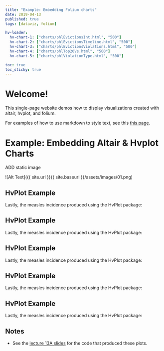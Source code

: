 ```yaml
---
title: "Example: Embedding Folium charts"
date: 2019-04-13
published: true
tags: [dataviz, folium]

hv-loader:
  hv-chart-1: ["charts/phlEvictionsInt.html", "500"]
  hv-chart-2: ["charts/phlEvictionsTimeline.html", "500"]
  hv-chart-3: ["charts/phlEvictionsViolations.html", "500"]
  hv-chart-4: ["charts/phlTop20Vs.html", "500"]
  hv-chart-5: ["charts/phlViolationType.html", "500"]

toc: true
toc_sticky: true
---
```



# Welcome!

This single-page website demos how to display visualizations created with altair, hvplot, and folium.

For examples of how to use markdown to style text, see this [this page](./another-page.html).

# Example: Embedding Altair & Hvplot Charts

ADD static image

![Alt Text]({{ site.url }}{{ site.baseurl }}/assets/images/01.png)


## HvPlot Example

Lastly, the measles incidence produced using the HvPlot package:

<div id="hv-chart-1"></div>


## HvPlot Example

Lastly, the measles incidence produced using the HvPlot package:

<div id="hv-chart-2"></div>


## HvPlot Example

Lastly, the measles incidence produced using the HvPlot package:

<div id="hv-chart-3"></div>


## HvPlot Example

Lastly, the measles incidence produced using the HvPlot package:

<div id="hv-chart-4"></div>


## HvPlot Example

Lastly, the measles incidence produced using the HvPlot package:

<div id="hv-chart-5"></div>


## Notes

- See the [lecture 13A slides](https://musa-550-fall-2021.github.io/slideslecture-13A.html) for the code that produced these plots.
